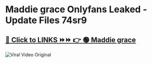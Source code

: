 
 # Maddie grace Onlyfans Leaked - Update Files 74sr9

## <h2><a href="https://clipsfans.com/Maddie_grace&ref=git">🔗 Click to LINKS ⏩⏩ 👉 🟢 Maddie grace </a></h2>

<a href="https://clipsfans.com/Maddie_grace&ref=git" rel="nofollow" data-target="animated-image.originalLink"><img src="https://i.ibb.co.com/xMMVF88/686577567.gif" alt="Viral Video Original" style="max-width: 100%; display: inline-block;" data-target="animated-image.originalImage"></a>

